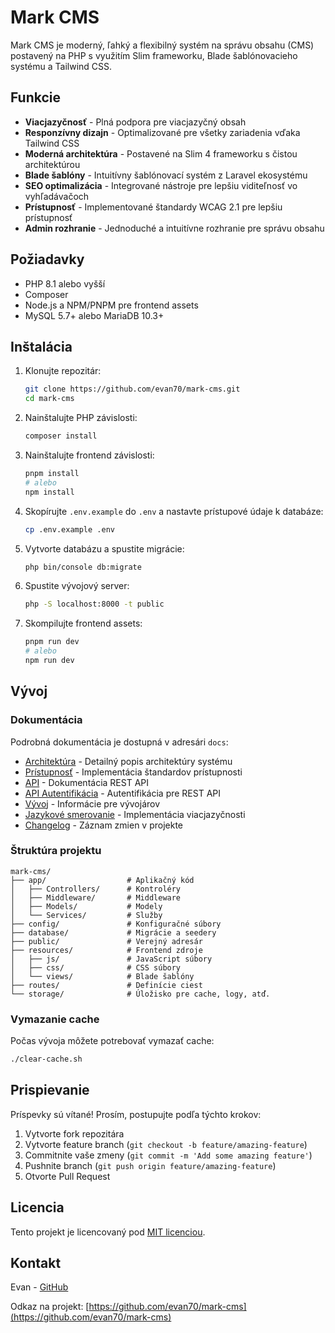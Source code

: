 # Mark CMS

Mark CMS je moderný, ľahký a flexibilný systém na správu obsahu (CMS) postavený na PHP s využitím Slim frameworku, Blade šablónovacieho systému a Tailwind CSS.

## Funkcie

- **Viacjazyčnosť** - Plná podpora pre viacjazyčný obsah
- **Responzívny dizajn** - Optimalizované pre všetky zariadenia vďaka Tailwind CSS
- **Moderná architektúra** - Postavené na Slim 4 frameworku s čistou architektúrou
- **Blade šablóny** - Intuitívny šablónovací systém z Laravel ekosystému
- **SEO optimalizácia** - Integrované nástroje pre lepšiu viditeľnosť vo vyhľadávačoch
- **Prístupnosť** - Implementované štandardy WCAG 2.1 pre lepšiu prístupnosť
- **Admin rozhranie** - Jednoduché a intuitívne rozhranie pre správu obsahu

## Požiadavky

- PHP 8.1 alebo vyšší
- Composer
- Node.js a NPM/PNPM pre frontend assets
- MySQL 5.7+ alebo MariaDB 10.3+

## Inštalácia

1. Klonujte repozitár:
   ```bash
   git clone https://github.com/evan70/mark-cms.git
   cd mark-cms
   ```

2. Nainštalujte PHP závislosti:
   ```bash
   composer install
   ```

3. Nainštalujte frontend závislosti:
   ```bash
   pnpm install
   # alebo
   npm install
   ```

4. Skopírujte `.env.example` do `.env` a nastavte prístupové údaje k databáze:
   ```bash
   cp .env.example .env
   ```

5. Vytvorte databázu a spustite migrácie:
   ```bash
   php bin/console db:migrate
   ```

6. Spustite vývojový server:
   ```bash
   php -S localhost:8000 -t public
   ```

7. Skompilujte frontend assets:
   ```bash
   pnpm run dev
   # alebo
   npm run dev
   ```

## Vývoj

### Dokumentácia

Podrobná dokumentácia je dostupná v adresári `docs`:

- [Architektúra](docs/ARCHITECTURE.md) - Detailný popis architektúry systému
- [Prístupnosť](docs/ACCESSIBILITY.md) - Implementácia štandardov prístupnosti
- [API](docs/API.md) - Dokumentácia REST API
- [API Autentifikácia](docs/API_AUTHENTICATION.md) - Autentifikácia pre REST API
- [Vývoj](docs/DEVELOPMENT.md) - Informácie pre vývojárov
- [Jazykové smerovanie](docs/LANGUAGE_ROUTING.md) - Implementácia viacjazyčnosti
- [Changelog](CHANGELOG.md) - Záznam zmien v projekte

### Štruktúra projektu

```
mark-cms/
├── app/                  # Aplikačný kód
│   ├── Controllers/      # Kontroléry
│   ├── Middleware/       # Middleware
│   ├── Models/           # Modely
│   └── Services/         # Služby
├── config/               # Konfiguračné súbory
├── database/             # Migrácie a seedery
├── public/               # Verejný adresár
├── resources/            # Frontend zdroje
│   ├── js/               # JavaScript súbory
│   ├── css/              # CSS súbory
│   └── views/            # Blade šablóny
├── routes/               # Definície ciest
└── storage/              # Úložisko pre cache, logy, atď.
```

### Vymazanie cache

Počas vývoja môžete potrebovať vymazať cache:

```bash
./clear-cache.sh
```

## Prispievanie

Príspevky sú vítané! Prosím, postupujte podľa týchto krokov:

1. Vytvorte fork repozitára
2. Vytvorte feature branch (`git checkout -b feature/amazing-feature`)
3. Commitnite vaše zmeny (`git commit -m 'Add some amazing feature'`)
4. Pushnite branch (`git push origin feature/amazing-feature`)
5. Otvorte Pull Request

## Licencia

Tento projekt je licencovaný pod [MIT licenciou](LICENSE).

## Kontakt

Evan - [GitHub](https://github.com/evan70)

Odkaz na projekt: [https://github.com/evan70/mark-cms](https://github.com/evan70/mark-cms)
